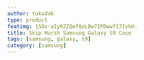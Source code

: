 ```yaml
---
author: tokodab
type: product
featimg: 1SOx-aIyRZZQefQoLBw7IPDwwf17IvkK-
title: Skip Hursh Samsung Galaxy S9 Case
tags: [samsung, galaxy, s9]
category: [samsung]
---
```

